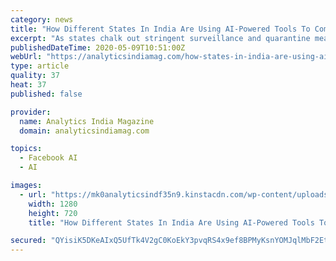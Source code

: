 ```yaml
---
category: news
title: "How Different States In India Are Using AI-Powered Tools To Combat Covid-19"
excerpt: "As states chalk out stringent surveillance and quarantine measures, the demand for AI-powered tools to complement these efforts have emerged."
publishedDateTime: 2020-05-09T10:51:00Z
webUrl: "https://analyticsindiamag.com/how-states-in-india-are-using-ai-powered-tools-to-combat-covid-19/"
type: article
quality: 37
heat: 37
published: false

provider:
  name: Analytics India Magazine
  domain: analyticsindiamag.com

topics:
  - Facebook AI
  - AI

images:
  - url: "https://mk0analyticsindf35n9.kinstacdn.com/wp-content/uploads/2020/05/Covid-19-India-and-crisis-communication-1280x720-1.jpg"
    width: 1280
    height: 720
    title: "How Different States In India Are Using AI-Powered Tools To Combat Covid-19"

secured: "QYisiK5DKeAIxQ5UfTk4V2gC0KoEkY3pvqRS4x9ef8BPMyKsnYOMJqlMbF2EtcT18/Z9I9lYI+zVeVT4nxJCVFjaIm3VdfWlAId7YIouJh5D0cXog8FdoiPJg1mEnSam0aZ+jyTcGXF0d7IgvsWhVVkfynSTWt3tdmFqf88lxVyRl61eo1eOtOwLrv8Gl/uZGKUo5UH0GOfabQijTFk9zTe9QdbYmlfG/JOPWQgFCWa4l570QlWHpP7eirJLGzVFTWVJ2OWRELREnUs2sgG21FKrHId7jJ1fuNVTnxe5rUmNSgeZcBapfY5xf3vArvRk;rJM3JFTuRtUd2AyMu3qVXA=="
---
```


